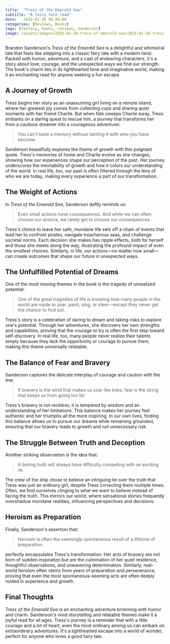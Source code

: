 ```yaml
---
title:  "Tress of the Emerald Sea"
subtitle: "A fairy tale read"
date:   2025-01-20 00:00:00
categories: [Reviews, Books]
tags: [fantasy, books, reviews, sanderson]
image: /assets/images/2025-01-20-tress-of-emerald-sea/2025-01-20-tress-of-emerald-sea.jpg
---
```


Brandon Sanderson's *Tress of the Emerald Sea* is a delightful and whimsical tale that feels like stepping into a classic fairy tale with a modern twist. Packed with humor, adventure, and a cast of endearing characters, it's a story about love, courage, and the unexpected ways we find our strength. The book's charm lies in its lighthearted tone and imaginative world, making it an enchanting read for anyone seeking a fun escape.

## A Journey of Growth

Tress begins her story as an unassuming girl living on a remote island, where her greatest joy comes from collecting cups and sharing quiet moments with her friend Charlie. But when fate sweeps Charlie away, Tress embarks on a daring quest to rescue him, a journey that transforms her from a cautious dreamer into a courageous adventurer.

> You can't taste a memory without tainting it with who you have become.

Sanderson beautifully explores the theme of growth with this poignant quote. Tress's memories of home and Charlie evolve as she changes, showing how our experiences shape our perception of the past. Her journey underscores the inevitability of growth and how it colors our understanding of the world. In real life, too, our past is often filtered through the lens of who we are today, making every experience a part of our transformation.

## The Weight of Actions

In *Tress of the Emerald Sea*, Sanderson deftly reminds us:

> Even small actions have consequences. And while we can often choose our actions, we rarely get to choose our consequences.

Tress's choice to leave her safe, mundane life sets off a chain of events that lead her to confront pirates, navigate treacherous seas, and challenge societal norms. Each decision she makes has ripple effects, both for herself and those she meets along the way, illustrating the profound impact of even the smallest choices. Similarly, in life, our actions—no matter how small—can create outcomes that shape our future in unexpected ways.

## The Unfulfilled Potential of Dreams

One of the most moving themes in the book is the tragedy of unrealized potential:

> One of the great tragedies of life is knowing how many people in the world are made to soar, paint, sing, or steer—except they never get the chance to find out.

Tress's story is a celebration of daring to dream and taking risks to explore one's potential. Through her adventures, she discovers her own strengths and capabilities, proving that the courage to try is often the first step toward self-discovery. In real life, too, many people never realize their talents simply because they lack the opportunity or courage to pursue them, making this theme universally relatable.

## The Balance of Fear and Bravery

Sanderson captures the delicate interplay of courage and caution with the line:

> If bravery is the wind that makes us soar like kites, fear is the string that keeps us from going too far.

Tress's bravery is not reckless; it is tempered by wisdom and an understanding of her limitations. This balance makes her journey feel authentic and her triumphs all the more inspiring. In our own lives, finding this balance allows us to pursue our dreams while remaining grounded, ensuring that our bravery leads to growth and not unnecessary risk.

## The Struggle Between Truth and Deception

Another striking observation is the idea that:

> A boring truth will always have difficulty competing with an exciting lie.

The crew of the ship chose to believe an intriguing lie over the truth that Tress was just an ordinary girl, despite Tress correcting them multiple times. Often, we find ourselves clinging to what we want to believe instead of facing the truth. This mirrors our world, where sensational stories frequently overshadow mundane realities, influencing perspectives and decisions.

## Heroism as Preparation

Finally, Sanderson's assertion that:

> Heroism is often the seemingly spontaneous result of a lifetime of preparation.

perfectly encapsulates Tress's transformation. Her acts of bravery are not born of sudden inspiration but are the culmination of her quiet resilience, thoughtful observations, and unwavering determination. Similarly, real-world heroism often stems from years of preparation and perseverance, proving that even the most spontaneous-seeming acts are often deeply rooted in experience and growth.

## Final Thoughts

*Tress of the Emerald Sea* is an enchanting adventure brimming with humor and charm. Sanderson's vivid storytelling and relatable themes make it a joyful read for all ages. Tress's journey is a reminder that with a little courage and a lot of heart, even the most ordinary among us can embark on extraordinary adventures. It's a lighthearted escape into a world of wonder, perfect for anyone who loves a good fairy tale.
